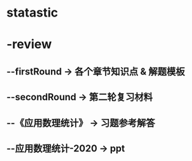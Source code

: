 # statastic
# -review
## --firstRound -> 各个章节知识点 & 解题模板
## --secondRound -> 第二轮复习材料
## --《应用数理统计》 -> 习题参考解答 
## --应用数理统计-2020 -> ppt
